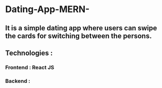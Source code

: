 # Dating-App-MERN-

## It is a simple dating app where users can swipe the cards for switching between the persons.

## Technologies :

### Frontend : React JS
### Backend : 
